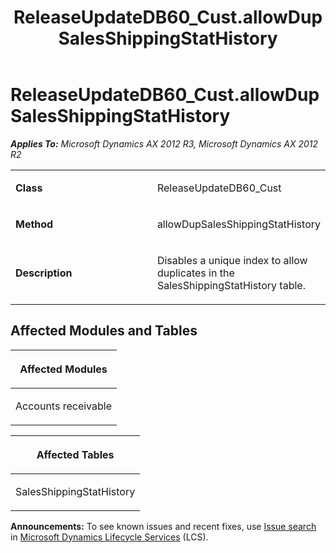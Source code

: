 ﻿---
title: ReleaseUpdateDB60_Cust.allowDupSalesShippingStatHistory
TOCTitle: ReleaseUpdateDB60_Cust.allowDupSalesShippingStatHistory
ms:assetid: 85742623-e57a-8c16-0254-6af645574ca0
ms:mtpsurl: https://msdn.microsoft.com/en-us/library/JJ686030(v=AX.60)
ms:contentKeyID: 49709481
ms.date: 05/18/2015
mtps_version: v=AX.60
---

# ReleaseUpdateDB60\_Cust.allowDupSalesShippingStatHistory 


_**Applies To:** Microsoft Dynamics AX 2012 R3, Microsoft Dynamics AX 2012 R2_

<table>
<colgroup>
<col style="width: 50%" />
<col style="width: 50%" />
</colgroup>
<tbody>
<tr class="odd">
<td><p><strong>Class</strong></p></td>
<td><p>ReleaseUpdateDB60_Cust</p></td>
</tr>
<tr class="even">
<td><p><strong>Method</strong></p></td>
<td><p>allowDupSalesShippingStatHistory</p></td>
</tr>
<tr class="odd">
<td><p><strong>Description</strong></p></td>
<td><p>Disables a unique index to allow duplicates in the SalesShippingStatHistory table.</p></td>
</tr>
</tbody>
</table>


## Affected Modules and Tables

<table>
<colgroup>
<col style="width: 100%" />
</colgroup>
<thead>
<tr class="header">
<th><p>Affected Modules</p></th>
</tr>
</thead>
<tbody>
<tr class="odd">
<td><p>Accounts receivable</p></td>
</tr>
</tbody>
</table>


<table>
<colgroup>
<col style="width: 100%" />
</colgroup>
<thead>
<tr class="header">
<th><p>Affected Tables</p></th>
</tr>
</thead>
<tbody>
<tr class="odd">
<td><p>SalesShippingStatHistory</p></td>
</tr>
</tbody>
</table>

  
**Announcements:** To see known issues and recent fixes, use [Issue search](http://go.microsoft.com/fwlink/?linkid=389258) in [Microsoft Dynamics Lifecycle Services](http://go.microsoft.com/fwlink/?linkid=306505) (LCS).

